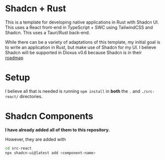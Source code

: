# Shadcn + Rust

This is a template for developing native applications in Rust with Shadcn UI.
This uses a React front-end in TypeScript + SWC using TailwindCSS and Shadcn.
This uses a Tauri/Rust back-end.

While there can be a variety of adaptations of this template, my initial goal is to write an application in Rust, but make use of Shadcn for my UI.
I believe Shadcn will be supported in Dioxus v0.6 because Shadcn is in their [roadmap](https://github.com/DioxusLabs/dioxus/discussions/2223)

# Setup

I believe all that is needed is running `npm install` in **both** the `.` and `./src-react/` directories.

# Shadcn Components

**I have already added all of them to this repository.**

However, they are added with

```bash
cd src-react
npx shadcn-ui@latest add <component-name>
```

